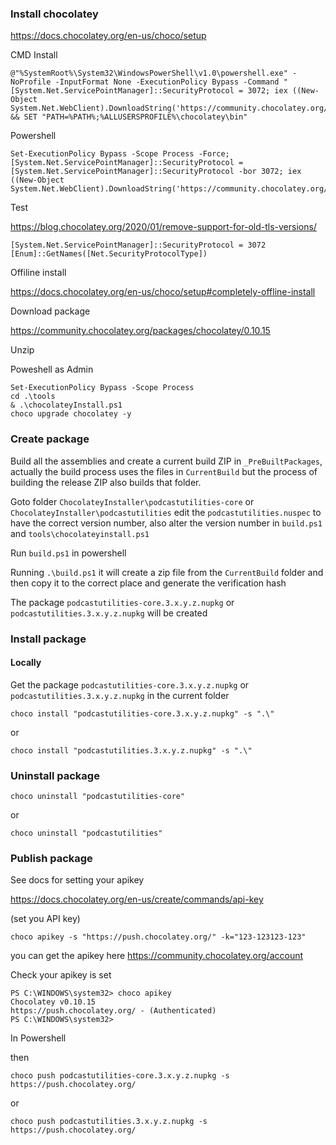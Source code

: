 ### Install chocolatey

https://docs.chocolatey.org/en-us/choco/setup

CMD Install

```
@"%SystemRoot%\System32\WindowsPowerShell\v1.0\powershell.exe" -NoProfile -InputFormat None -ExecutionPolicy Bypass -Command "[System.Net.ServicePointManager]::SecurityProtocol = 3072; iex ((New-Object System.Net.WebClient).DownloadString('https://community.chocolatey.org/install.ps1'))" && SET "PATH=%PATH%;%ALLUSERSPROFILE%\chocolatey\bin"
```

Powershell

```
Set-ExecutionPolicy Bypass -Scope Process -Force; [System.Net.ServicePointManager]::SecurityProtocol = [System.Net.ServicePointManager]::SecurityProtocol -bor 3072; iex ((New-Object System.Net.WebClient).DownloadString('https://community.chocolatey.org/install.ps1'))
```

Test

https://blog.chocolatey.org/2020/01/remove-support-for-old-tls-versions/

```
[System.Net.ServicePointManager]::SecurityProtocol = 3072
[Enum]::GetNames([Net.SecurityProtocolType])
```

Offiline install

https://docs.chocolatey.org/en-us/choco/setup#completely-offline-install

Download package

https://community.chocolatey.org/packages/chocolatey/0.10.15

Unzip

Poweshell as Admin

```
Set-ExecutionPolicy Bypass -Scope Process
cd .\tools
& .\chocolateyInstall.ps1
choco upgrade chocolatey -y
```

### Create package

Build all the assemblies and create a current build ZIP in  `_PreBuiltPackages`, actually the build process uses the files in `CurrentBuild` but the process of building the release ZIP also builds that folder.

Goto folder `ChocolateyInstaller\podcastutilities-core` or `ChocolateyInstaller\podcastutilities` edit the `podcastutilities.nuspec` to have the correct version number, also alter the version number in `build.ps1` and `tools\chocolateyinstall.ps1`

Run `build.ps1` in powershell

Running `.\build.ps1` it will create a zip file from the `CurrentBuild` folder and then copy it to the correct place and generate the verification hash

The package `podcastutilities-core.3.x.y.z.nupkg` or `podcastutilities.3.x.y.z.nupkg` will be created

### Install package

#### Locally

Get the package `podcastutilities-core.3.x.y.z.nupkg` or `podcastutilities.3.x.y.z.nupkg` in the current folder

```
choco install "podcastutilities-core.3.x.y.z.nupkg" -s ".\" 
```
or
```
choco install "podcastutilities.3.x.y.z.nupkg" -s ".\" 
```

### Uninstall package

```
choco uninstall "podcastutilities-core"
```
or
```
choco uninstall "podcastutilities"
```

### Publish package

See docs for setting your apikey

https://docs.chocolatey.org/en-us/create/commands/api-key

(set you API key)

```
choco apikey -s "https://push.chocolatey.org/" -k="123-123123-123"
```

you can get the apikey here
https://community.chocolatey.org/account

Check your apikey is set

```
PS C:\WINDOWS\system32> choco apikey
Chocolatey v0.10.15
https://push.chocolatey.org/ - (Authenticated)
PS C:\WINDOWS\system32>
```

In Powershell

then

```
choco push podcastutilities-core.3.x.y.z.nupkg -s https://push.chocolatey.org/
```
or
```
choco push podcastutilities.3.x.y.z.nupkg -s https://push.chocolatey.org/
```
